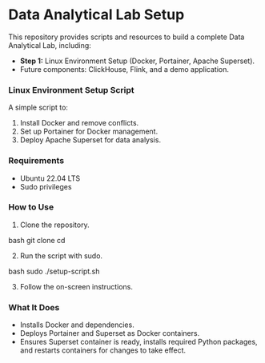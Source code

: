 # Data Analytical Lab Setup

This repository provides scripts and resources to build a complete Data Analytical Lab, including:
- **Step 1:** Linux Environment Setup (Docker, Portainer, Apache Superset).
- Future components: ClickHouse, Flink, and a demo application.

### Linux Environment Setup Script

A simple script to:
1. Install Docker and remove conflicts.
2. Set up Portainer for Docker management.
3. Deploy Apache Superset for data analysis.

### Requirements
- Ubuntu 22.04 LTS
- Sudo privileges

### How to Use
1. Clone the repository.
   
bash
   git clone <repository-url>
   cd <repository-folder>

2. Run the script with sudo.
   
bash
   sudo ./setup-script.sh

3. Follow the on-screen instructions.

### What It Does
- Installs Docker and dependencies.
- Deploys Portainer and Superset as Docker containers.
- Ensures Superset container is ready, installs required Python packages, and restarts containers for changes to take effect.
